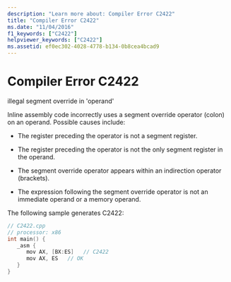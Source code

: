 ```yaml
---
description: "Learn more about: Compiler Error C2422"
title: "Compiler Error C2422"
ms.date: "11/04/2016"
f1_keywords: ["C2422"]
helpviewer_keywords: ["C2422"]
ms.assetid: ef0ec302-4028-4778-b134-0b8cea4bcad9
---
```

# Compiler Error C2422

illegal segment override in 'operand'

Inline assembly code incorrectly uses a segment override operator (colon) on an operand.  Possible causes include:

- The register preceding the operator is not a segment register.

- The register preceding the operator is not the only segment register in the operand.

- The segment override operator appears within an indirection operator (brackets).

- The expression following the segment override operator is not an immediate operand or a memory operand.

The following sample generates C2422:

```cpp
// C2422.cpp
// processor: x86
int main() {
   _asm {
      mov AX, [BX:ES]   // C2422
      mov AX, ES   // OK
   }
}
```
